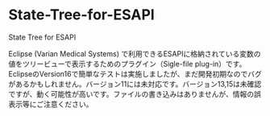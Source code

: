# State-Tree-for-ESAPI
State Tree for ESAPI

Eclipse (Varian Medical Systems) で利用できるESAPIに格納されている変数の値をツリービューで表示するためのプラグイン（Sigle-file plug-in）です。
EclipseのVersion16で簡単なテストは実施しましたが、まだ開発初期なのでバグがあるかもしれません。バージョン11には未対応です。バージョン13,15は未確認ですが、動く可能性が高いです。ファイルの書き込みはありませんが、情報の誤表示等にご注意ください。
